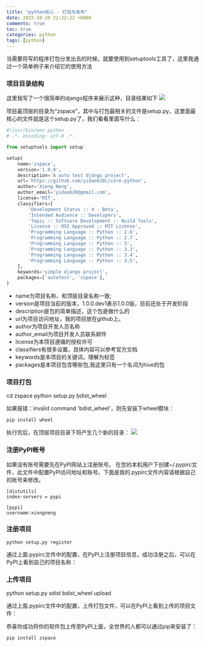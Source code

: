 ```yaml
---
title: "python核心 - 打包与发布"
date: 2015-10-26 22:22:22 +0800
comments: true
toc: true
categories: python
tags: [python]
---
```

当需要将写的程序打包分发出去的时候，就要使用到setuptools工具了，这里我通过一个简单例子来介绍它的使用方法

### 项目目录结构
这里我写了一个很简单的django程序来展示这种，目录结果如下
![](http://yidaospace.qiniudn.com/pysetup001.png)

项目最顶层的目录为“zspace”，其中与打包最相关的文件是setup.py，这里面最核心的文件就是这个setup.py了，我们看看里面写什么：<!--more-->
``` python
#!/usr/bin/env python
# -*- encoding: utf-8 -*-

from setuptools import setup

setup(
    name='zspace',
    version='1.0.0',
    description='A auto test django project',
    url='https://github.com/yidao620c/core-python',
    author='Xiong Neng',
    author_email='yidao620@gmail.com',
    license='MIT',
    classifiers=[
        'Development Status :: 4 - Beta',
        'Intended Audience :: Developers',
        'Topic :: Software Development :: Build Tools',
        'License :: OSI Approved :: MIT License',
        'Programming Language :: Python :: 2.6',
        'Programming Language :: Python :: 2.7',
        'Programming Language :: Python :: 3',
        'Programming Language :: Python :: 3.3',
        'Programming Language :: Python :: 3.4',
        'Programming Language :: Python :: 3.5',
    ],
    keywords='simple django project',
    packages=['autotest', 'zspace'],
)

```

* name为项目名称，和顶层目录名称一致;
* version是项目当前的版本，1.0.0.dev1表示1.0.0版，目前还处于开发阶段
* description是包的简单描述，这个包是做什么的
* url为项目访问地址，我的项目放在github上。
* author为项目开发人员名称
* author_email为项目开发人员联系邮件
* license为本项目遵循的授权许可
* classifiers有很多设置，具体内容可以参考官方文档
* keywords是本项目的关键词，理解为标签
* packages是本项目包含哪些包,我这里只有一个名词为hive的包

### 项目打包
cd zspace
python setup.py bdist_wheel

如果报错：invalid command 'bdist_wheel'，则先安装下wheel模块：
``` python
pip install wheel
```

执行完后，在顶层项目目录下将产生几个新的目录：
![](http://yidaospace.qiniudn.com/pysetup002.png)

### 注册PyPI帐号
如果没有账号需要先在PyPI网站上注册账号。
在您的本机用户下创建~/.pypirc文件，此文件中配置PyPI访问地址和账号。下面是我的.pypirc文件内容请根据自己的账号来修改。

```
[distutils]
index-servers = pypi

[pypi]
username:xiongneng
```

### 注册项目
```
python setup.py register
```

通过上面.pypirc文件中的配置，在PyPI上注册项目信息，成功注册之后，可以在PyPI上看到自己的项目名称：

### 上传项目
python setup.py sdist bdist_wheel upload

通过上面.pypirc文件中的配置，上传打包文件，可以在PyPI上看到上传的项目文件：

恭喜你成功将你的软件包上传至PyPI上面，全世界的人都可以通过pip来安装了：
```
pip install zspace
```


